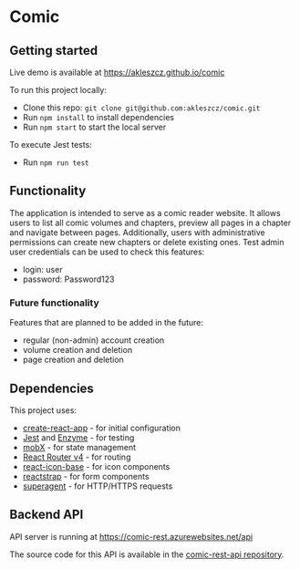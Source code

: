 # Comic 

## Getting started

Live demo is available at https://akleszcz.github.io/comic

To run this project locally:
- Clone this repo: `git clone git@github.com:akleszcz/comic.git`
- Run `npm install` to install dependencies
- Run `npm start` to start the local server

To execute Jest tests:
- Run `npm run test`

## Functionality

The application is intended to serve as a comic reader website. It allows users to list all comic volumes and chapters, preview all pages in a chapter and navigate between pages.
Additionally, users with administrative permissions can create new chapters or delete existing ones. Test admin user credentials can be used to check this features:
- login: user
- password: Password123

### Future functionality
Features that are planned to be added in the future:
- regular (non-admin) account creation
- volume creation and deletion
- page creation and deletion

## Dependencies
This project uses:
- [create-react-app](https://github.com/facebookincubator/create-react-app) - for initial configuration
- [Jest](https://github.com/facebook/jest) and [Enzyme](https://github.com/airbnb/enzyme) - for testing
- [mobX](https://github.com/mobxjs/mobx) - for state management
- [React Router v4](https://github.com/ReactTraining/react-router) - for routing
- [react-icon-base](https://github.com/gorangajic/react-icon-base) - for icon components
- [reactstrap](https://github.com/reactstrap/reactstrap) - for form components
- [superagent](https://github.com/visionmedia/superagent) - for HTTP/HTTPS requests

## Backend API

API server is running at https://comic-rest.azurewebsites.net/api

The source code for this API is available in the [comic-rest-api repository](https://github.com/akleszcz/comic-rest-api).
